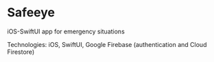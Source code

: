# Safeeye
iOS-SwiftUI app for emergency situations

Technologies: iOS, SwiftUI, Google Firebase (authentication and Cloud Firestore)

